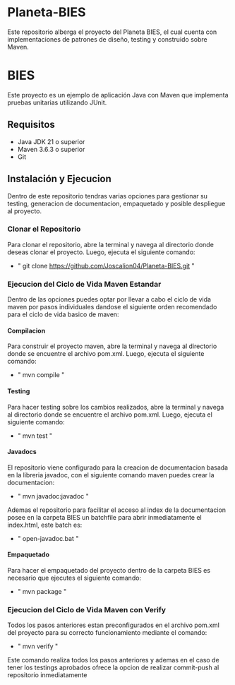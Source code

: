 # Planeta-BIES
Este repositorio alberga el proyecto del Planeta BIES, el cual cuenta con implementaciones de patrones de diseño, testing y construido sobre Maven.

# BIES

Este proyecto es un ejemplo de aplicación Java con Maven que implementa pruebas unitarias utilizando JUnit.

## Requisitos

- Java JDK 21 o superior
- Maven 3.6.3 o superior
- Git

## Instalación y Ejecucion
Dentro de este repositorio tendras varias opciones para gestionar su testing, generacion de documentacion, empaquetado y posible despliegue al proyecto.

### Clonar el Repositorio

Para clonar el repositorio, abre la terminal y navega al directorio donde deseas clonar el proyecto. Luego, ejecuta el siguiente comando:
- " git clone https://github.com/Joscalion04/Planeta-BIES.git "

### Ejecucion del Ciclo de Vida Maven Estandar
Dentro de las opciones puedes optar por llevar a cabo el ciclo de vida maven por pasos individuales dandose el siguiente orden recomendado para el ciclo de vida basico de maven:

#### Compilacion
Para construir el proyecto maven, abre la terminal y navega al directorio donde se encuentre el archivo pom.xml. Luego, ejecuta el siguiente comando:
- " mvn compile "

#### Testing
Para hacer testing sobre los cambios realizados, abre la terminal y navega al directorio donde se encuentre el archivo pom.xml. Luego, ejecuta el siguiente comando:
- " mvn test "

#### Javadocs
El repositorio viene configurado para la creacion de documentacion basada en la libreria javadoc, con el siguiente comando maven puedes crear la documentacion:
- " mvn javadoc:javadoc "

Ademas el repositorio para facilitar el acceso al index de la documentacion posee en la carpeta BIES un batchfile para abrir inmediatamente el index.html, este batch es:
- " open-javadoc.bat "

#### Empaquetado 
Para hacer el empaquetado del proyecto dentro de la carpeta BIES es necesario que ejecutes el siguiente comando:
 - " mvn package "

### Ejecucion del Ciclo de Vida Maven con Verify
Todos los pasos anteriores estan preconfigurados en el archivo pom.xml del proyecto para su correcto funcionamiento mediante el comando:
- " mvn verify "
  
Este comando realiza todos los pasos anteriores y ademas en el caso de tener los testings aprobados ofrece la opcion de realizar commit-push al repositorio inmediatamente
